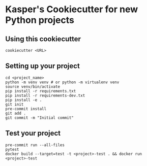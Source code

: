 # Kasper's Cookiecutter for new Python projects

## Using this cookiecutter

```shell
cookiecutter <URL>
```

## Setting up your project

```shell
cd <project_name>
python -m venv venv # or python -m virtualenv venv
source venv/bin/activate
pip install -r requirements.txt
pip install -r requirements-dev.txt
pip install -e .
git init
pre-commit install
git add .
git commit -m "Initial commit"
```

## Test your project

```shell
pre-commit run --all-files
pytest
docker build --target=test -t <project>-test . && docker run <project>-test
```
